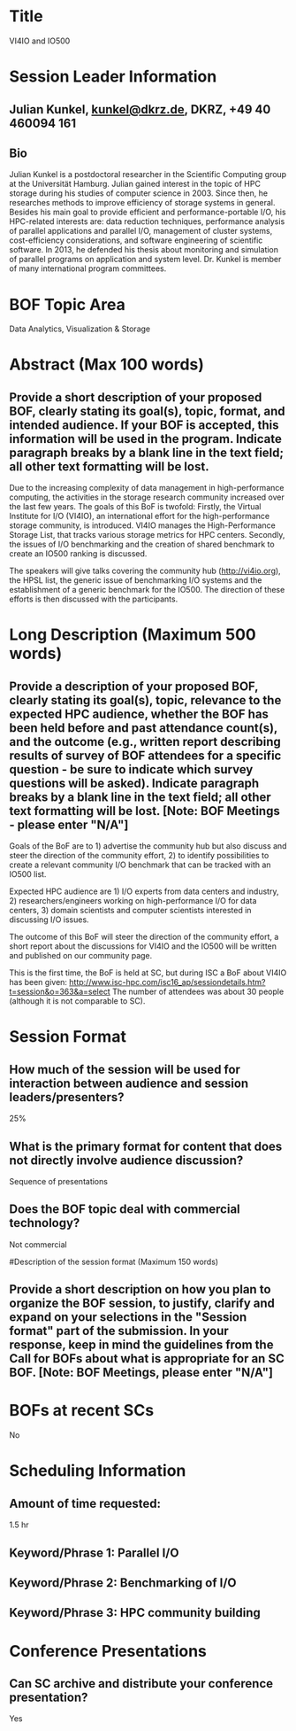 # Title
VI4IO and IO500

# Session Leader Information
## Julian Kunkel, kunkel@dkrz.de, DKRZ, +49 40 460094 161
## Bio
Julian Kunkel is a postdoctoral researcher in the Scientific Computing group at the Universität Hamburg.
Julian gained interest in the topic of HPC storage during his studies of computer science in 2003.
Since then, he researches methods to improve efficiency of storage systems in general.
Besides his main goal to provide efficient and performance-portable I/O, his HPC-related interests are: data reduction techniques, performance analysis of parallel applications and parallel I/O, management of cluster systems, cost-efficiency considerations, and  software engineering of scientific software.
In 2013, he defended his thesis about monitoring and simulation of parallel programs on application and system level.
Dr. Kunkel is member of many international program committees.

# BOF Topic Area
Data Analytics, Visualization & Storage

# Abstract (Max 100 words)
## Provide a short description of your proposed BOF, clearly stating its goal(s), topic, format, and intended audience. If your BOF is accepted, this information will be used in the program. Indicate paragraph breaks by a blank line in the text field; all other text formatting will be lost.

Due to the increasing complexity of data management in high-performance computing, the activities in the storage research community increased over the last few years.
The goals of this BoF is twofold:
Firstly, the Virtual Institute for I/O (VI4IO), an international effort for the high-performance storage community, is introduced. VI4IO manages the High-Performance Storage List, that tracks various storage metrics for HPC centers.
Secondly, the issues of I/O benchmarking and the creation of shared benchmark to create an IO500 ranking is discussed.

The speakers will give talks covering the community hub (http://vi4io.org), the HPSL list, the generic issue of benchmarking I/O systems and the establishment of a generic benchmark for the IO500.
The direction of these efforts is then discussed with the participants.

# Long Description (Maximum 500 words)
## Provide a description of your proposed BOF, clearly stating its goal(s), topic, relevance to the expected HPC audience, whether the BOF has been held before and past attendance count(s), and the outcome (e.g., written report describing results of survey of BOF attendees for a specific question - be sure to indicate which survey questions will be asked). Indicate paragraph breaks by a blank line in the text field; all other text formatting will be lost.  [Note: BOF Meetings - please enter "N/A"]

Goals of the BoF are to 1) advertise the community hub but also discuss and steer the direction of the community effort, 2) to identify possibilities to create a relevant community I/O benchmark that can be tracked with an  IO500 list.

Expected HPC audience are 1) I/O experts from data centers and industry, 2) researchers/engineers working on high-performance I/O for data centers, 3) domain scientists and computer scientists interested in discussing I/O issues.

The outcome of this BoF will steer the direction of the community effort, a short report about the discussions for VI4IO and the IO500 will be written and published on our community page.

This is the first time, the BoF is held at SC, but during ISC a BoF about VI4IO has been given:
http://www.isc-hpc.com/isc16_ap/sessiondetails.htm?t=session&o=363&a=select
The number of attendees was about 30 people (although it is not comparable to SC).

# Session Format
## How much of the session will be used for interaction between audience and session leaders/presenters?
25%

## What is the primary format for content that does not directly involve audience discussion?
Sequence of presentations

## Does the BOF topic deal with commercial technology?
Not commercial

#Description of the session format (Maximum 150 words)
## Provide a short description on how you plan to organize the BOF session, to justify, clarify and expand on your selections in the "Session format" part of the submission. In your response, keep in mind the guidelines from the Call for BOFs about what is appropriate for an SC BOF.  [Note: BOF Meetings, please enter "N/A"]

# BOFs at recent SCs
No

# Scheduling Information
## Amount of time requested:
1.5 hr

## Keyword/Phrase 1: Parallel I/O
## Keyword/Phrase 2: Benchmarking of I/O
## Keyword/Phrase 3: HPC community building

# Conference Presentations
## Can SC archive and distribute your conference presentation?
Yes
